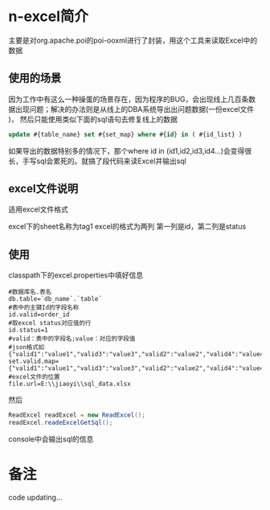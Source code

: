 # n-excel简介

主要是对org.apache.poi的poi-ooxml进行了封装，用这个工具来读取Excel中的数据

## 使用的场景

因为工作中有这么一种操蛋的场景存在，因为程序的BUG，会出现线上几百条数据出现问题；解决的办法则是从线上的DBA系统导出出问题数据(一份excel文件 )，
然后只能使用类似下面的sql语句去修复线上的数据
```sql
update #{table_name} set #{set_map} where #{id} in ( #{id_list} )
```
如果导出的数据特别多的情况下，那个where id in (id1,id2,id3,id4...)会变得很长，手写sql会累死的。就搞了段代码来读Excel并输出sql

## excel文件说明

适用excel文件格式

excel下的sheet名称为tag1
excel的格式为两列
第一列是id，第二列是status

## 使用

classpath下的excel.properties中填好信息

```
#数据库名.表名
db.table=`db_name`.`table`
#表中的主键Id的字段名称
id.valid=order_id
#取excel status对应值的行
id.status=1
#valid：表中的字段名;value：对应的字段值
#json格式如 {"valid1":"value1","valid3":"value3","valid2":"value2","valid4":"value4"}
set.valid.map={"valid1":"value1","valid3":"value3","valid2":"value2","valid4":"value4"}
#excel文件的位置
file.url=E:\\jiaoyi\\sql_data.xlsx
```

然后
```java
ReadExcel readExcel = new ReadExcel();
readExcel.readeExcelGetSql();
```

console中会输出sql的信息

# 备注
code updating...
